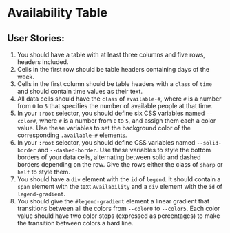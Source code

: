 # Availability Table
## User Stories:
1. You should have a table with at least three columns and five rows, headers included.
2. Cells in the first row should be table headers containing days of the week.
3. Cells in the first column should be table headers with a `class` of `time` and should contain time values as their text.
4. All data cells should have the `class` of `available-#`, where `#` is a number from `0` to `5` that specifies the number of available people at that time.
5. In your `:root` selector, you should define six CSS variables named `--color#`, where `#` is a number from `0` to `5`, and assign them each a color value. Use these variables to set the background color of the corresponding `.available-#` elements.
6. In your `:root` selector, you should define CSS variables named `--solid-border` and `--dashed-border`. Use these variables to style the bottom borders of your data cells, alternating between solid and dashed borders depending on the row. Give the rows either the class of `sharp` or `half` to style them.
7. You should have a `div` element with the `id` of `legend`. It should contain a `span` element with the text `Availability` and a `div` element with the `id` of `legend-gradient`.
8. You should give the `#legend-gradient` element a linear gradient that transitions between all the colors from `--color0` to `--color5`. Each color value should have two color stops (expressed as percentages) to make the transition between colors a hard line.